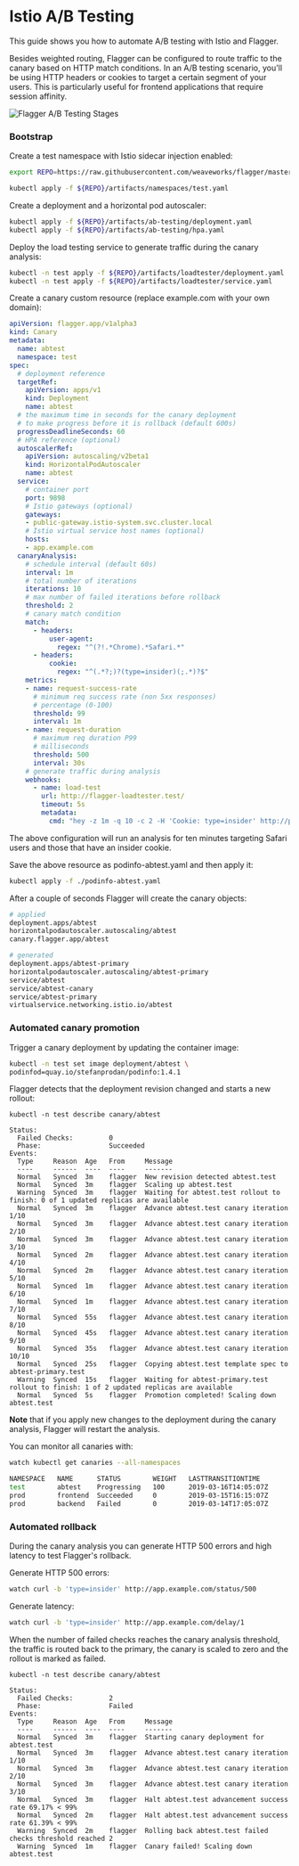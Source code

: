 # Istio A/B Testing 

This guide shows you how to automate A/B testing with Istio and Flagger.

Besides weighted routing, Flagger can be configured to route traffic to the canary based on HTTP match conditions.
In an A/B testing scenario, you'll be using HTTP headers or cookies to target a certain segment of your users.
This is particularly useful for frontend applications that require session affinity.

![Flagger A/B Testing Stages](https://raw.githubusercontent.com/weaveworks/flagger/master/docs/diagrams/flagger-abtest-steps.png)

### Bootstrap

Create a test namespace with Istio sidecar injection enabled:

```bash
export REPO=https://raw.githubusercontent.com/weaveworks/flagger/master

kubectl apply -f ${REPO}/artifacts/namespaces/test.yaml
```

Create a deployment and a horizontal pod autoscaler:

```bash
kubectl apply -f ${REPO}/artifacts/ab-testing/deployment.yaml
kubectl apply -f ${REPO}/artifacts/ab-testing/hpa.yaml
```

Deploy the load testing service to generate traffic during the canary analysis:

```bash
kubectl -n test apply -f ${REPO}/artifacts/loadtester/deployment.yaml
kubectl -n test apply -f ${REPO}/artifacts/loadtester/service.yaml
```

Create a canary custom resource (replace example.com with your own domain):

```yaml
apiVersion: flagger.app/v1alpha3
kind: Canary
metadata:
  name: abtest
  namespace: test
spec:
  # deployment reference
  targetRef:
    apiVersion: apps/v1
    kind: Deployment
    name: abtest
  # the maximum time in seconds for the canary deployment
  # to make progress before it is rollback (default 600s)
  progressDeadlineSeconds: 60
  # HPA reference (optional)
  autoscalerRef:
    apiVersion: autoscaling/v2beta1
    kind: HorizontalPodAutoscaler
    name: abtest
  service:
    # container port
    port: 9898
    # Istio gateways (optional)
    gateways:
    - public-gateway.istio-system.svc.cluster.local
    # Istio virtual service host names (optional)
    hosts:
    - app.example.com
  canaryAnalysis:
    # schedule interval (default 60s)
    interval: 1m
    # total number of iterations
    iterations: 10
    # max number of failed iterations before rollback
    threshold: 2
    # canary match condition
    match:
      - headers:
          user-agent:
            regex: "^(?!.*Chrome).*Safari.*"
      - headers:
          cookie:
            regex: "^(.*?;)?(type=insider)(;.*)?$"
    metrics:
    - name: request-success-rate
      # minimum req success rate (non 5xx responses)
      # percentage (0-100)
      threshold: 99
      interval: 1m
    - name: request-duration
      # maximum req duration P99
      # milliseconds
      threshold: 500
      interval: 30s
    # generate traffic during analysis
    webhooks:
      - name: load-test
        url: http://flagger-loadtester.test/
        timeout: 5s
        metadata:
          cmd: "hey -z 1m -q 10 -c 2 -H 'Cookie: type=insider' http://podinfo.test:9898/"
```

The above configuration will run an analysis for ten minutes targeting Safari users and those that have an insider cookie.

Save the above resource as podinfo-abtest.yaml and then apply it:

```bash
kubectl apply -f ./podinfo-abtest.yaml
```

After a couple of seconds Flagger will create the canary objects:

```bash
# applied 
deployment.apps/abtest
horizontalpodautoscaler.autoscaling/abtest
canary.flagger.app/abtest

# generated 
deployment.apps/abtest-primary
horizontalpodautoscaler.autoscaling/abtest-primary
service/abtest
service/abtest-canary
service/abtest-primary
virtualservice.networking.istio.io/abtest
```

### Automated canary promotion

Trigger a canary deployment by updating the container image:

```bash
kubectl -n test set image deployment/abtest \
podinfod=quay.io/stefanprodan/podinfo:1.4.1
```

Flagger detects that the deployment revision changed and starts a new rollout:

```text
kubectl -n test describe canary/abtest

Status:
  Failed Checks:         0
  Phase:                 Succeeded
Events:
  Type     Reason  Age   From     Message
  ----     ------  ----  ----     -------
  Normal   Synced  3m    flagger  New revision detected abtest.test
  Normal   Synced  3m    flagger  Scaling up abtest.test
  Warning  Synced  3m    flagger  Waiting for abtest.test rollout to finish: 0 of 1 updated replicas are available
  Normal   Synced  3m    flagger  Advance abtest.test canary iteration 1/10
  Normal   Synced  3m    flagger  Advance abtest.test canary iteration 2/10
  Normal   Synced  3m    flagger  Advance abtest.test canary iteration 3/10
  Normal   Synced  2m    flagger  Advance abtest.test canary iteration 4/10
  Normal   Synced  2m    flagger  Advance abtest.test canary iteration 5/10
  Normal   Synced  1m    flagger  Advance abtest.test canary iteration 6/10
  Normal   Synced  1m    flagger  Advance abtest.test canary iteration 7/10
  Normal   Synced  55s   flagger  Advance abtest.test canary iteration 8/10
  Normal   Synced  45s   flagger  Advance abtest.test canary iteration 9/10
  Normal   Synced  35s   flagger  Advance abtest.test canary iteration 10/10
  Normal   Synced  25s   flagger  Copying abtest.test template spec to abtest-primary.test
  Warning  Synced  15s   flagger  Waiting for abtest-primary.test rollout to finish: 1 of 2 updated replicas are available
  Normal   Synced  5s    flagger  Promotion completed! Scaling down abtest.test
```

**Note** that if you apply new changes to the deployment during the canary analysis, Flagger will restart the analysis.

You can monitor all canaries with:

```bash
watch kubectl get canaries --all-namespaces

NAMESPACE   NAME      STATUS        WEIGHT   LASTTRANSITIONTIME
test        abtest    Progressing   100      2019-03-16T14:05:07Z
prod        frontend  Succeeded     0        2019-03-15T16:15:07Z
prod        backend   Failed        0        2019-03-14T17:05:07Z
```

### Automated rollback

During the canary analysis you can generate HTTP 500 errors and high latency to test Flagger's rollback.

Generate HTTP 500 errors:

```bash
watch curl -b 'type=insider' http://app.example.com/status/500
```

Generate latency:

```bash
watch curl -b 'type=insider' http://app.example.com/delay/1
```

When the number of failed checks reaches the canary analysis threshold, the traffic is routed back to the primary, 
the canary is scaled to zero and the rollout is marked as failed.

```text
kubectl -n test describe canary/abtest

Status:
  Failed Checks:         2
  Phase:                 Failed
Events:
  Type     Reason  Age   From     Message
  ----     ------  ----  ----     -------
  Normal   Synced  3m    flagger  Starting canary deployment for abtest.test
  Normal   Synced  3m    flagger  Advance abtest.test canary iteration 1/10
  Normal   Synced  3m    flagger  Advance abtest.test canary iteration 2/10
  Normal   Synced  3m    flagger  Advance abtest.test canary iteration 3/10
  Normal   Synced  3m    flagger  Halt abtest.test advancement success rate 69.17% < 99%
  Normal   Synced  2m    flagger  Halt abtest.test advancement success rate 61.39% < 99%
  Warning  Synced  2m    flagger  Rolling back abtest.test failed checks threshold reached 2
  Warning  Synced  1m    flagger  Canary failed! Scaling down abtest.test
```
